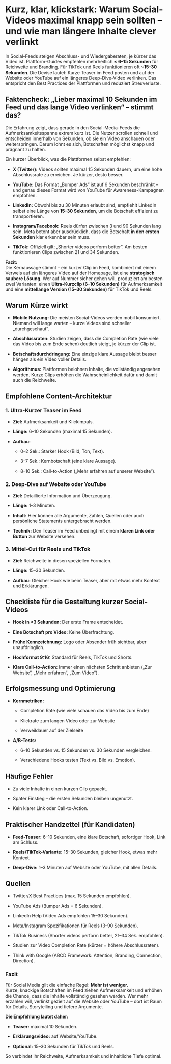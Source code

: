 # Kurz, klar, klickstark: Warum Social-Videos maximal knapp sein sollten – und wie man längere Inhalte clever verlinkt

In Social-Feeds steigen Abschluss- und Wiedergaberaten, je kürzer das Video ist. Plattform-Guides empfehlen mehrheitlich **≤ 6–15 Sekunden** für Reichweite und Branding. Für TikTok und Reels funktionieren oft **~15–30 Sekunden**. Die Devise lautet: Kurze Teaser im Feed posten und auf der Website oder YouTube auf ein längeres Deep-Dive-Video verlinken. Das entspricht den Best Practices der Plattformen und reduziert Streuverluste.

## Faktencheck: „Lieber maximal 10 Sekunden im Feed und das lange Video verlinken“ – stimmt das?

Die Erfahrung zeigt, dass gerade in den Social-Media-Feeds die Aufmerksamkeitsspanne extrem kurz ist. Die Nutzer scrollen schnell und entscheiden innerhalb von Sekunden, ob sie ein Video anschauen oder weiterspringen. Darum lohnt es sich, Botschaften möglichst knapp und prägnant zu halten.

Ein kurzer Überblick, was die Plattformen selbst empfehlen:

*   **X (Twitter):** Videos sollten maximal 15 Sekunden dauern, um eine hohe Abschlussrate zu erreichen. Je kürzer, desto besser.
    
*   **YouTube:** Das Format „Bumper Ads“ ist auf 6 Sekunden beschränkt – und genau dieses Format wird von YouTube für Awareness-Kampagnen empfohlen.
    
*   **LinkedIn:** Obwohl bis zu 30 Minuten erlaubt sind, empfiehlt LinkedIn selbst eine Länge von **15–30 Sekunden**, um die Botschaft effizient zu transportieren.
    
*   **Instagram/Facebook:** Reels dürfen zwischen 3 und 90 Sekunden lang sein. Meta betont aber ausdrücklich, dass die Botschaft **in den ersten Sekunden** klar erkennbar sein muss.
    
*   **TikTok:** Offiziell gilt: „Shorter videos perform better“. Am besten funktionieren Clips zwischen 21 und 34 Sekunden.
    

**Fazit:**  
Die Kernaussage stimmt – ein kurzer Clip im Feed, kombiniert mit einem Verweis auf ein längeres Video auf der Homepage, ist eine **strategisch saubere Lösung**. Wer auf Nummer sicher gehen will, produziert am besten zwei Varianten: einen **Ultra-Kurzclip (6–10 Sekunden)** für Aufmerksamkeit und eine **mittellange Version (15–30 Sekunden)** für TikTok und Reels.

## Warum Kürze wirkt

*   **Mobile Nutzung:** Die meisten Social-Videos werden mobil konsumiert. Niemand will lange warten – kurze Videos sind schneller „durchgeschaut“.
    
*   **Abschlussraten:** Studien zeigen, dass die Completion Rate (wie viele das Video bis zum Ende sehen) deutlich steigt, je kürzer der Clip ist.
    
*   **Botschaftsdurchdringung:** Eine einzige klare Aussage bleibt besser hängen als ein Video voller Details.
    
*   **Algorithmus:** Plattformen belohnen Inhalte, die vollständig angesehen werden. Kurze Clips erhöhen die Wahrscheinlichkeit dafür und damit auch die Reichweite.
    

## Empfohlene Content-Architektur

### 1\. Ultra-Kurzer Teaser im Feed

*   **Ziel:** Aufmerksamkeit und Klickimpuls.
    
*   **Länge:** 6–10 Sekunden (maximal 15 Sekunden).
    
*   **Aufbau:**
    
    *   0–2 Sek.: Starker Hook (Bild, Ton, Text).
        
    *   3–7 Sek.: Kernbotschaft (eine klare Aussage).
        
    *   8–10 Sek.: Call-to-Action („Mehr erfahren auf unserer Website“).
        

### 2\. Deep-Dive auf Website oder YouTube

*   **Ziel:** Detaillierte Information und Überzeugung.
    
*   **Länge:** 1–3 Minuten.
    
*   **Inhalt:** Hier können alle Argumente, Zahlen, Quellen oder auch persönliche Statements untergebracht werden.
    
*   **Technik:** Den Teaser im Feed unbedingt mit einem **klaren Link oder Button** zur Website versehen.
    

### 3\. Mittel-Cut für Reels und TikTok

*   **Ziel:** Reichweite in diesen speziellen Formaten.
    
*   **Länge:** 15–30 Sekunden.
    
*   **Aufbau:** Gleicher Hook wie beim Teaser, aber mit etwas mehr Kontext und Erklärungen.
    

## Checkliste für die Gestaltung kurzer Social-Videos

*   **Hook in <3 Sekunden:** Der erste Frame entscheidet.
    
*   **Eine Botschaft pro Video:** Keine Überfrachtung.
    
*   **Frühe Kennzeichnung:** Logo oder Absender früh sichtbar, aber unaufdringlich.
    
*   **Hochformat 9:16:** Standard für Reels, TikTok und Shorts.
    
*   **Klare Call-to-Action:** Immer einen nächsten Schritt anbieten („Zur Website“, „Mehr erfahren“, „Zum Video“).
    

## Erfolgsmessung und Optimierung

*   **Kernmetriken:**
    
    *   Completion Rate (wie viele schauen das Video bis zum Ende)
        
    *   Klickrate zum langen Video oder zur Website
        
    *   Verweildauer auf der Zielseite
        
*   **A/B-Tests:**
    
    *   6–10 Sekunden vs. 15 Sekunden vs. 30 Sekunden vergleichen.
        
    *   Verschiedene Hooks testen (Text vs. Bild vs. Emotion).
        

## Häufige Fehler

*   Zu viele Inhalte in einen kurzen Clip gepackt.
    
*   Später Einstieg – die ersten Sekunden bleiben ungenutzt.
    
*   Kein klarer Link oder Call-to-Action.
    

## Praktischer Handzettel (für Kandidaten)

*   **Feed-Teaser:** 6–10 Sekunden, eine klare Botschaft, sofortiger Hook, Link am Schluss.
    
*   **Reels/TikTok-Variante:** 15–30 Sekunden, gleicher Hook, etwas mehr Kontext.
    
*   **Deep-Dive:** 1–3 Minuten auf Website oder YouTube, mit allen Details.
    

## Quellen

*   Twitter/X Best Practices (max. 15 Sekunden empfohlen).
    
*   YouTube Ads (Bumper Ads = 6 Sekunden).
    
*   LinkedIn Help (Video Ads empfohlen 15–30 Sekunden).
    
*   Meta/Instagram Spezifikationen für Reels (3–90 Sekunden).
    
*   TikTok Business (Shorter videos perform better, 21–34 Sek. empfohlen).
    
*   Studien zur Video Completion Rate (kürzer = höhere Abschlussraten).
    
*   Think with Google (ABCD Framework: Attention, Branding, Connection, Direction).
    

### Fazit

Für Social Media gilt die einfache Regel: **Mehr ist weniger.**  
Kurze, knackige Botschaften im Feed ziehen Aufmerksamkeit und erhöhen die Chance, dass die Inhalte vollständig gesehen werden. Wer mehr erzählen will, verlinkt gezielt auf die Website oder YouTube – dort ist Raum für Details, Storytelling und tiefere Argumente.

**Die Empfehlung lautet daher:**

*   **Teaser:** maximal 10 Sekunden.
    
*   **Erklärungsvideo:** auf Website/YouTube.
    
*   **Optional:** 15–30 Sekunden für TikTok und Reels.
    

So verbindet ihr Reichweite, Aufmerksamkeit und inhaltliche Tiefe optimal.